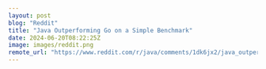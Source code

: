 ```yaml
---
layout: post
blog: "Reddit"
title: "Java Outperforming Go on a Simple Benchmark"
date: 2024-06-20T08:22:25Z
image: images/reddit.png
remote_url: "https://www.reddit.com/r/java/comments/1dk6jx2/java_outperforming_go_on_a_simple_benchmark/"
---
```

